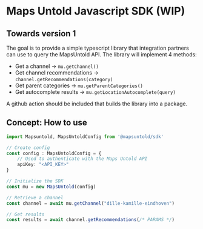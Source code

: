 # Maps Untold Javascript SDK (WIP)

## Towards version 1
The goal is to provide a simple typescript library that integration partners can use to query the MapsUntold API. The library will implement 4 methods:
- Get a channel -> `mu.getChannel()`
- Get channel recommendations -> `channel.getRecommendations(category)`
- Get parent categories -> `mu.getParentCategories()`
- Get autocomplete results -> `mu.getLocationAutocomplete(query)`

A github action should be included that builds the library into a package.

## Concept: How to use
```typescript
import Mapsuntold, MapsUntoldConfig from '@mapsuntold/sdk'

// Create config
const config : MapsUntoldConfig = {
    // Used to authenticate with the Maps Untold API
    apiKey: "<API_KEY>"
}

// Initialize the SDK
const mu = new MapsUntold(config)

// Retrieve a channel
const channel = await mu.getChannel("dille-kamille-eindhoven")

// Get results
const results = await channel.getRecommendations(/* PARAMS */)
```
